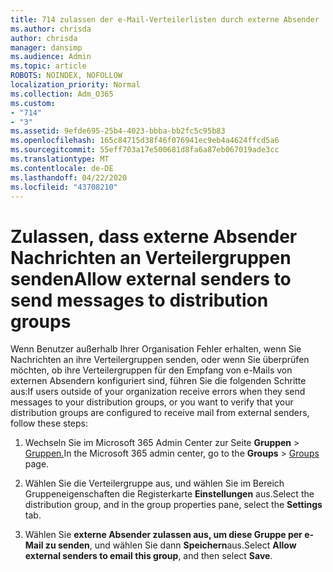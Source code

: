 ```yaml
---
title: 714 zulassen der e-Mail-Verteilerlisten durch externe Absender
ms.author: chrisda
author: chrisda
manager: dansimp
ms.audience: Admin
ms.topic: article
ROBOTS: NOINDEX, NOFOLLOW
localization_priority: Normal
ms.collection: Adm_O365
ms.custom:
- "714"
- "3"
ms.assetid: 9efde695-25b4-4023-bbba-bb2fc5c95b83
ms.openlocfilehash: 165c84715d38f46f076941ec9eb4a4624ffcd5a6
ms.sourcegitcommit: 55eff703a17e500681d8fa6a87eb067019ade3cc
ms.translationtype: MT
ms.contentlocale: de-DE
ms.lasthandoff: 04/22/2020
ms.locfileid: "43708210"
---
```

# <a name="allow-external-senders-to-send-messages-to-distribution-groups"></a><span data-ttu-id="07b0c-102">Zulassen, dass externe Absender Nachrichten an Verteilergruppen senden</span><span class="sxs-lookup"><span data-stu-id="07b0c-102">Allow external senders to send messages to distribution groups</span></span>

<span data-ttu-id="07b0c-103">Wenn Benutzer außerhalb Ihrer Organisation Fehler erhalten, wenn Sie Nachrichten an ihre Verteilergruppen senden, oder wenn Sie überprüfen möchten, ob ihre Verteilergruppen für den Empfang von e-Mails von externen Absendern konfiguriert sind, führen Sie die folgenden Schritte aus:</span><span class="sxs-lookup"><span data-stu-id="07b0c-103">If users outside of your organization receive errors when they send messages to your distribution groups, or you want to verify that your distribution groups are configured to receive mail from external senders, follow these steps:</span></span>

1. <span data-ttu-id="07b0c-104">Wechseln Sie im Microsoft 365 Admin Center zur Seite **Gruppen** > [Gruppen.](https://portal.office.com/adminportal/home#/groups)</span><span class="sxs-lookup"><span data-stu-id="07b0c-104">In the Microsoft 365 admin center, go to the **Groups** > [Groups](https://portal.office.com/adminportal/home#/groups) page.</span></span>  

2. <span data-ttu-id="07b0c-105">Wählen Sie die Verteilergruppe aus, und wählen Sie im Bereich Gruppeneigenschaften die Registerkarte **Einstellungen** aus.</span><span class="sxs-lookup"><span data-stu-id="07b0c-105">Select the distribution group, and in the group properties pane, select the **Settings** tab.</span></span>

3. <span data-ttu-id="07b0c-106">Wählen Sie **externe Absender zulassen aus, um diese Gruppe per e-Mail zu senden**, und wählen Sie dann **Speichern**aus.</span><span class="sxs-lookup"><span data-stu-id="07b0c-106">Select **Allow external senders to email this group**, and then select **Save**.</span></span>
